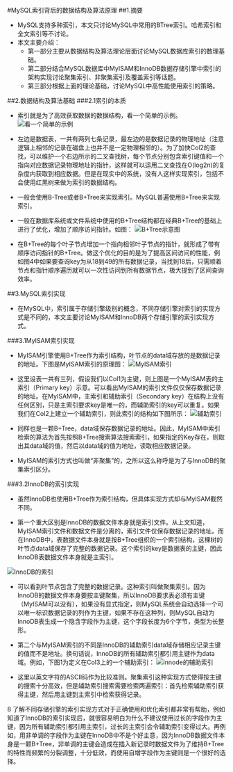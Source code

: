 #MySQL索引背后的数据结构及算法原理
##1.摘要
* MySQL支持多种索引，本文只讨论MySQL中常用的BTree索引。哈希索引和全文索引等不讨论。
* 本文主要介绍：
    * 第一部分主要从数据结构及算法理论层面讨论MySQL数据库索引的数理基础。
    * 第二部分结合MySQL数据库中MyISAM和InnoDB数据存储引擎中索引的架构实现讨论聚集索引、非聚集索引及覆盖索引等话题。
    * 第三部分根据上面的理论基础，讨论MySQL中高性能使用索引的策略。
    
##2.数据结构及算法基础
###2.1索引的本质
* 索引就是为了高效获取数据的数据结构，看一个简单的示例。
 ![看一个简单的示例](http://blog.codinglabs.org/uploads/pictures/theory-of-mysql-index/1.png)
 
* 左边是数据表，一共有两列七条记录，最左边的是数据记录的物理地址（注意逻辑上相邻的记录在磁盘上也并不是一定物理相邻的）。为了加快Col2的查找，可以维护一个右边所示的二叉查找树，每个节点分别包含索引键值和一个指向对应数据记录物理地址的指针，这样就可以运用二叉查找在O(log2n)的复杂度内获取到相应数据。但是在现实中的系统，没有人这样实现索引，包括不会使用红黑树来做为索引的数据结构。

* 一般会使用B-Tree或者B+Tree来实现索引。MySQL普遍使用B+Tree来实现索引。
* 一般在数据库系统或文件系统中使用的B+Tree结构都在经典B+Tree的基础上进行了优化，增加了顺序访问指针。如图：
![B+Tree示意图](http://blog.codinglabs.org/uploads/pictures/theory-of-mysql-index/4.png)
* 在B+Tree的每个叶子节点增加一个指向相邻叶子节点的指针，就形成了带有顺序访问指针的B+Tree。做这个优化的目的是为了提高区间访问的性能，例如图4中如果要查询key为从18到49的所有数据记录，当找到18后，只需顺着节点和指针顺序遍历就可以一次性访问到所有数据节点，极大提到了区间查询效率。

##3.MySQL索引实现
* 在MySQL中，索引属于存储引擎级别的概念，不同存储引擎对索引的实现方式是不同的，本文主要讨论MyISAM和InnoDB两个存储引擎的索引实现方式。

###3.1MyISAM索引实现
* MyISAM引擎使用B+Tree作为索引结构，叶节点的data域存放的是数据记录的地址。下图是MyISAM索引的原理图：
![MyISAM索引](http://blog.codinglabs.org/uploads/pictures/theory-of-mysql-index/8.png)
* 这里设表一共有三列，假设我们以Col1为主键，则上图是一个MyISAM表的主索引（Primary key）示意。可以看出MyISAM的索引文件仅仅保存数据记录的地址。在MyISAM中，主索引和辅助索引（Secondary key）在结构上没有任何区别，只是主索引要求key是唯一的，而辅助索引的key可以重复。如果我们在Col2上建立一个辅助索引，则此索引的结构如下图所示：
![辅助索引](http://blog.codinglabs.org/uploads/pictures/theory-of-mysql-index/9.png)

* 同样也是一颗B+Tree，data域保存数据记录的地址。因此，MyISAM中索引检索的算法为首先按照B+Tree搜索算法搜索索引，如果指定的Key存在，则取出其data域的值，然后以data域的值为地址，读取相应数据记录。

* MyISAM的索引方式也叫做“非聚集”的，之所以这么称呼是为了与InnoDB的聚集索引区分。

###3.2InnoDB的索引实现
* 虽然InnoDB也使用B+Tree作为索引结构，但具体实现方式却与MyISAM截然不同。

* 第一个重大区别是InnoDB的数据文件本身就是索引文件。从上文知道，MyISAM索引文件和数据文件是分离的，索引文件仅保存数据记录的地址。而在InnoDB中，表数据文件本身就是按B+Tree组织的一个索引结构，这棵树的叶节点data域保存了完整的数据记录。这个索引的key是数据表的主键，因此InnoDB表数据文件本身就是主索引。

![InnoDB的索引](http://blog.codinglabs.org/uploads/pictures/theory-of-mysql-index/10.png)
* 可以看到叶节点包含了完整的数据记录。这种索引叫做聚集索引。因为InnoDB的数据文件本身要按主键聚集，所以InnoDB要求表必须有主键（MyISAM可以没有），如果没有显式指定，则MySQL系统会自动选择一个可以唯一标识数据记录的列作为主键，如果不存在这种列，则MySQL自动为InnoDB表生成一个隐含字段作为主键，这个字段长度为6个字节，类型为长整形。

* 第二个与MyISAM索引的不同是InnoDB的辅助索引data域存储相应记录主键的值而不是地址。换句话说，InnoDB的所有辅助索引都引用主键作为data域。例如，下图1为定义在Col3上的一个辅助索引：
![innode的辅助索引](http://blog.codinglabs.org/uploads/pictures/theory-of-mysql-index/11.png)

* 这里以英文字符的ASCII码作为比较准则。聚集索引这种实现方式使得按主键的搜索十分高效，但是辅助索引搜索需要检索两遍索引：首先检索辅助索引获得主键，然后用主键到主索引中检索获得记录。

8 了解不同存储引擎的索引实现方式对于正确使用和优化索引都非常有帮助，例如知道了InnoDB的索引实现后，就很容易明白为什么不建议使用过长的字段作为主键，因为所有辅助索引都引用主索引，过长的主索引会令辅助索引变得过大。再例如，用非单调的字段作为主键在InnoDB中不是个好主意，因为InnoDB数据文件本身是一颗B+Tree，非单调的主键会造成在插入新记录时数据文件为了维持B+Tree的特性而频繁的分裂调整，十分低效，而使用自增字段作为主键则是一个很好的选择。
